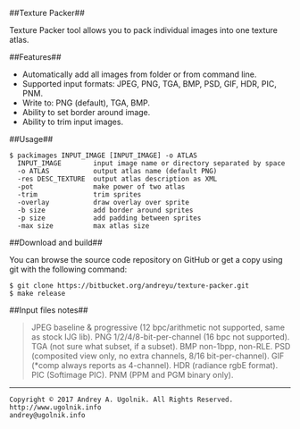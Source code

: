 ##Texture Packer##

Texture Packer tool allows you to pack individual images into one texture atlas.

##Features##

* Automatically add all images from folder or from command line.
* Supported input formats: JPEG, PNG, TGA, BMP, PSD, GIF, HDR, PIC, PNM.
* Write to: PNG (default), TGA, BMP.
* Ability to set border around image.
* Ability to trim input images.

##Usage##

```
$ packimages INPUT_IMAGE [INPUT_IMAGE] -o ATLAS
  INPUT_IMAGE        input image name or directory separated by space
  -o ATLAS           output atlas name (default PNG)
  -res DESC_TEXTURE  output atlas description as XML
  -pot               make power of two atlas
  -trim              trim sprites
  -overlay           draw overlay over sprite
  -b size            add border around sprites
  -p size            add padding between sprites
  -max size          max atlas size
```

##Download and build##

You can browse the source code repository on GitHub or get a copy using git with the following command:
```
$ git clone https://bitbucket.org/andreyu/texture-packer.git
$ make release
```

##Input files notes##

> JPEG baseline & progressive (12 bpc/arithmetic not supported, same as stock IJG lib). 
> PNG 1/2/4/8-bit-per-channel (16 bpc not supported). 
> TGA (not sure what subset, if a subset). 
> BMP non-1bpp, non-RLE. 
> PSD (composited view only, no extra channels, 8/16 bit-per-channel). 
> GIF (*comp always reports as 4-channel). 
> HDR (radiance rgbE format). 
> PIC (Softimage PIC). 
> PNM (PPM and PGM binary only). 

***
```
Copyright © 2017 Andrey A. Ugolnik. All Rights Reserved.
http://www.ugolnik.info
andrey@ugolnik.info
```
